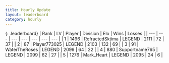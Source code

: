 ```yaml
---
title: Hourly Update
layout: leaderboard
category: hourly
---
```


{: .leaderboard}
| Rank | LV | Player | Division | Elo | Wins | Losses |
| --- | --- | --- | --- | --- | --- | --- |
| <span data-change="0">1</span> | 1496 | <span title="ID: 402846">RefractedSktima</span> | LEGEND | <span data-change="0">2111</span> | <span data-change="0">72</span> | <span data-change="0">37</span> |
| <span data-change="3">2</span> | 87 | <span title="ID: 773025">Player773025</span> | LEGEND | <span data-change="10">2103</span> | <span data-change="2">132</span> | <span data-change="0">69</span> |
| <span data-change="-1">3</span> | 91 | <span title="ID: 773086">WaterTheRoses</span> | LEGEND | <span data-change="0">2099</span> | <span data-change="0">64</span> | <span data-change="0">22</span> |
| <span data-change="-1">4</span> | 880 | <span title="ID: 188640">Supportname765</span> | LEGEND | <span data-change="0">2099</span> | <span data-change="0">62</span> | <span data-change="0">27</span> |
| <span data-change="-1">5</span> | 1276 | <span title="ID: 498323">Mark_Heart</span> | LEGEND | <span data-change="0">2095</span> | <span data-change="0">24</span> | <span data-change="0">6</span> |